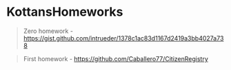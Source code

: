 # KottansHomeworks
>Zero homework - https://gist.github.com/intrueder/1378c1ac83d1167d2419a3bb4027a738

>First homework - https://github.com/Caballero77/CitizenRegistry
